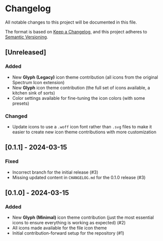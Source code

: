 # Changelog

All notable changes to this project will be documented in this file.

The format is based on [Keep a Changelog](https://keepachangelog.com/en/1.1.0/),
and this project adheres to
[Semantic Versioning](https://semver.org/spec/v2.0.0.html).

## [Unreleased]

### Added

- New **Glyph (Legacy)** icon theme contribution (all icons from the original
  Spectrum Icon extension)
- New **Glyph** icon theme contribution (the full set of icons available, a
  kitchen sink of sorts)
- Color settings available for fine-tuning the icon colors (with some presets)

### Changed

- Update icons to use a `.woff` icon font rather than `.svg` files to make it
  easier to create new icon theme contributions with more customization

## [0.1.1] - 2024-03-15

### Fixed

- Incorrect branch for the initial release (#3)
- Missing updated content in `CHANGELOG.md` for the 0.1.0 release (#3)

## [0.1.0] - 2024-03-15

### Added

- New **Glyph (Minimal)** icon theme contribution (just the most essential icons
  to ensure everything is working as expected) (#2)
- All icons made available for the file icon theme
- Initial contribution-forward setup for the repository (#1)

